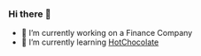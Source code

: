 ### Hi there 👋

- 🔭 I’m currently working on a Finance Company
- 🌱 I’m currently learning [HotChocolate](https://github.com/ChilliCream/hotchocolate)

<!--
**ddieppa/ddieppa** is a ✨ _special_ ✨ repository because its `README.md` (this file) appears on your GitHub profile.

Here are some ideas to get you started:


- 🌱 I’m currently learning ...
- 👯 I’m looking to collaborate on ...
- 🤔 I’m looking for help with ...
- 💬 Ask me about ...
- 📫 How to reach me: ...
- 😄 Pronouns: ...
- ⚡ Fun fact: ...
-->
